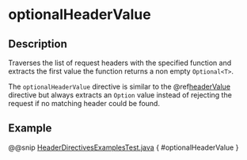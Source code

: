 <a id="optionalheadervalue-java"></a>
# optionalHeaderValue

## Description

Traverses the list of request headers with the specified function and extracts the first value the function returns a non empty `Optional<T>`.

The `optionalHeaderValue` directive is similar to the @ref[headerValue](headerValue.md#headervalue-java) directive but always extracts an `Option`
value instead of rejecting the request if no matching header could be found.

## Example

@@snip [HeaderDirectivesExamplesTest.java](../../../../../../../test/java/docs/http/javadsl/server/directives/HeaderDirectivesExamplesTest.java) { #optionalHeaderValue }